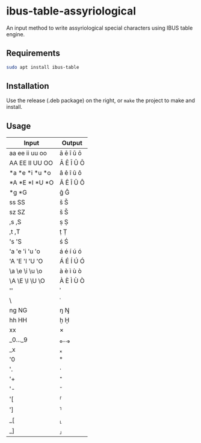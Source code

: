 # ibus-table-assyriological

An input method to write assyriological special characters using IBUS table engine.

## Requirements

```bash
sudo apt install ibus-table
```

## Installation

Use the release (.deb package) on the right, or `make` the project to make and install.

## Usage

Input | Output
--- | ---
aa ee ii uu oo| ā ē ī ū ō
AA EE II UU OO | Ā Ē Ī Ū Ō
*a *e *i *u *o | â ê î û ô
*A *E *I *U *O | Â Ê Î Û Ô
*g *G | ĝ Ĝ
ss SS | š Š
sz SZ| š Š
,s ,S | ṣ Ṣ
,t ,T| ṭ Ṭ
's 'S| ś Ś
'a 'e 'i 'u 'o | á é í ú ó
'A 'E 'I 'U 'O | Á É Í Ú Ó
\a \e \i \u \o| à è ì ù ò
\A \E \I \U \O | À È Ì Ù Ò
'' | ʾ
\\ | ʿ
ng NG| ŋ Ŋ
hh HH| ḫ Ḫ
xx | ×
_0..._9 | ₀...₉
_x | ₓ
'0 | °
'. | ·
'+ | ⁺
'- | ⁻
'[ | ⸢
'] | ⸣
_[ | ⸤
_] | ⸥

